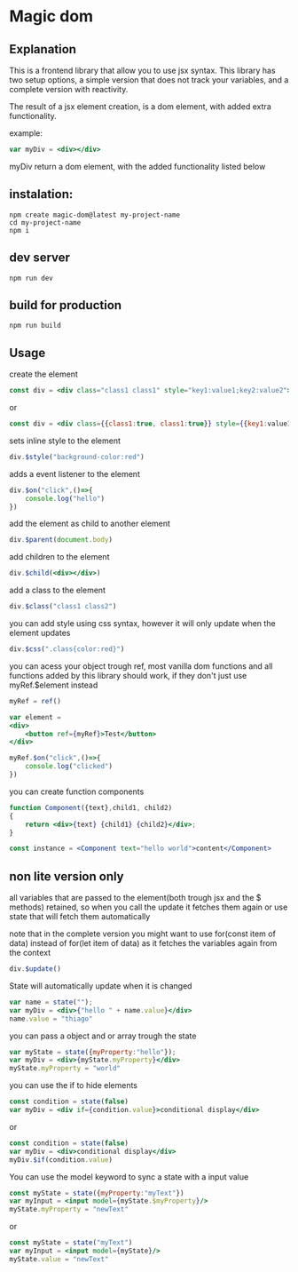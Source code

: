 # Magic dom

## Explanation

This is a frontend library that allow you to use jsx syntax. This library has two setup options, a simple version that does not track your variables, and a complete version with reactivity.

The result of a jsx element creation, is a dom element, with added extra functionality.

example:

```jsx
var myDiv = <div></div>
```

myDiv return a dom element, with the added functionality listed below

## instalation:

```
npm create magic-dom@latest my-project-name
cd my-project-name
npm i
```

## dev server
```
npm run dev
```

## build for production

```
npm run build
```

## Usage

create the element
```jsx
const div = <div class="class1 class1" style="key1:value1;key2:value2"></div>
```
or
```jsx
const div = <div class={{class1:true, class1:true}} style={{key1:value1, key2:value2}}></div>
```


sets inline style to the element
```jsx
div.$style("background-color:red")
```

adds a event listener to the element
```jsx
div.$on("click",()=>{
    console.log("hello")
})
```

add the element as child to another element
```jsx
div.$parent(document.body)
```

add children to the element
```jsx
div.$child(<div></div>)
```

add a class to the element
```jsx
div.$class("class1 class2")
```

you can add style using css syntax, however it will only update when the element updates
```jsx
div.$css(".class{color:red}")
```

you can acess your object trough ref, most vanilla dom functions and all functions added by this library should work,
if they don't just use myRef.$element instead
```jsx
myRef = ref()

var element =
<div>
    <button ref={myRef}>Test</button>
</div>

myRef.$on("click",()=>{
    console.log("clicked")
})
```

you can create function components

```jsx
function Component({text},child1, child2)
{
    return <div>{text} {child1} {child2}</div>;
}

const instance = <Component text="hello world">content</Component>
```

## non lite version only

all variables that are passed to the element(both trough jsx and the $ methods) retained, so when you call
the update it fetches them again or use state that will fetch them automatically

 note that in the complete version you might want to use for(const item of data) instead of for(let item of data) as it fetches the variables again from the context
```jsx
div.$update()
```

State will automatically update when it is changed
```jsx
var name = state("");
var myDiv = <div>{"hello " + name.value}</div>
name.value = "thiago"
```

you can pass a object and or array trough the state
```jsx
var myState = state({myProperty:"hello"});
var myDiv = <div>{myState.myProperty}</div>
myState.myProperty = "world"
```

you can use the if to hide elements

```jsx
const condition = state(false)
var myDiv = <div if={condition.value}>conditional display</div>
```
or
```jsx
const condition = state(false)
var myDiv = <div>conditional display</div>
myDiv.$if(condition.value)
```

You can use the model keyword to sync a state with a input value
```jsx
const myState = state({myProperty:"myText"})
var myInput = <input model={myState.$myProperty}/>
myState.myProperty = "newText"

```
or 
```jsx
const myState = state("myText")
var myInput = <input model={myState}/>
myState.value = "newText"
```


